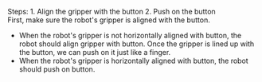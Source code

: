 

Steps:  1. Align the gripper with the button  2. Push on the button  
First, make sure the robot's gripper is aligned with the button.
- When the robot's gripper is not horizontally aligned with button, the robot should align gripper with button.
Once the gripper is lined up with the button, we can push on it just like a finger.
- When the robot's gripper is horizontally aligned with button, the robot should push on button.